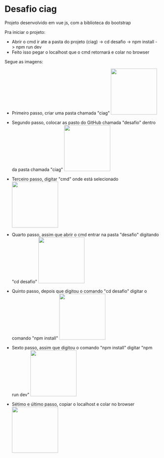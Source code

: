 # Desafio ciag

Projeto desenvolvido em vue js, com a biblioteca do bootstrap

Pra iniciar o projeto:
  - Abrir o cmd ir ate a pasta do projeto (ciag) -> cd desafio -> npm install -> npm run dev
  - Feito isso pegar o localhost que o cmd retornará e colar no browser

Segue as imagens:
  - Primeiro passo, criar uma pasta chamada "ciag"
    <img src="/img_1.jpg" width="150"/>
  
  - Segundo passo, colocar as pasto do GitHub chamada "desafio" dentro da pasta chamada "ciag"
    <img src="/img_2.jpg" width="150"/>

  - Terceiro passo, digitar "cmd" onde está selecionado
    <img src="/img_3.jpg" width="150"/>

  - Quarto passo, assim que abrir o cmd entrar na pasta "desafio" digitando "cd desafio"
    <img src="/img_4.jpg" width="150"/>

  - Quinto passo, depois que digitou o comando "cd desafio" digitar o comando "npm install"
    <img src="/img_5.jpg" width="150"/>

  - Sexto passo, assim que digitou o comando "npm install" digitar "npm run dev"
    <img src="/img_6.jpg" width="150"/>

  - Sétimo e último passo, copiar o localhost e colar no browser
    <img src="/img_7.jpg" width="150"/>
